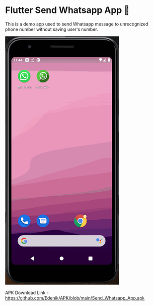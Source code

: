 # Flutter Send Whatsapp App 💬

This is a demo app used to send Whatsapp message to unrecognized phone number without saving user's number.

![Finished App](https://github.com/Edenik/Images/blob/master/Send%20Whatsapp%20Message.gif)

APK Download Link - https://github.com/Edenik/APK/blob/main/Send_Whatsapp_App.apk




